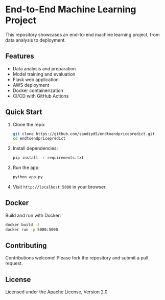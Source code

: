 # End-to-End Machine Learning Project

This repository showcases an end-to-end machine learning project, from data analysis to deployment.

## Features

- Data analysis and preparation
- Model training and evaluation
- Flask web application
- AWS deployment
- Docker containerization
- CI/CD with GitHub Actions

## Quick Start

1. Clone the repo:
   ```bash
   git clone https://github.com/sandipd5/endtoendpricepredict.git
   cd endtoendpricepredict
   ```

2. Install dependencies:
   ```bash
   pip install -r requirements.txt
   ```

3. Run the app:
   ```bash
   python app.py
   ```

4. Visit `http://localhost:5000` in your browser.

## Docker

Build and run with Docker:

```bash
docker build -t 
docker run -p 5000:5000 
```

## Contributing

Contributions welcome! Please fork the repository and submit a pull request.

## License

Licensed under the Apache License, Version 2.0 
